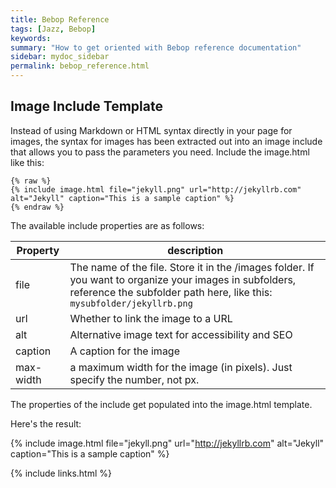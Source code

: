 ```yaml
---
title: Bebop Reference
tags: [Jazz, Bebop]
keywords:
summary: "How to get oriented with Bebop reference documentation"
sidebar: mydoc_sidebar
permalink: bebop_reference.html
---
```


## Image Include Template

Instead of using Markdown or HTML syntax directly in your page for images, the syntax for images has been extracted out into an image include that allows you to pass the parameters you need. Include the image.html like this:

```liquid
{% raw %}
{% include image.html file="jekyll.png" url="http://jekyllrb.com" alt="Jekyll" caption="This is a sample caption" %}
{% endraw %}
```

The available include properties are as follows:

| Property | description |
|-------|--------|
| file | The name of the file. Store it in the /images folder. If you want to organize your images in subfolders, reference the subfolder path here, like this: `mysubfolder/jekyllrb.png` |
| url | Whether to link the image to a URL |
| alt | Alternative image text for accessibility and SEO |
| caption | A caption for the image |
| max-width | a maximum width for the image (in pixels). Just specify the number, not px.|

The properties of the include get populated into the image.html template.

Here's the result:

{% include image.html file="jekyll.png" url="http://jekyllrb.com" alt="Jekyll" caption="This is a sample caption" %}

{% include links.html %}

